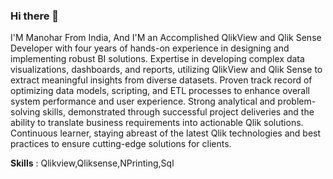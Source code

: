 ### Hi there 👋

I'M Manohar From India, And I'M an Accomplished QlikView and Qlik Sense Developer with four years of hands-on experience in designing and implementing robust BI solutions.
Expertise in developing complex data visualizations, dashboards, and reports, utilizing QlikView and Qlik Sense to extract meaningful insights from diverse datasets.
Proven track record of optimizing data models, scripting, and ETL processes to enhance overall system performance and user experience.
Strong analytical and problem-solving skills, demonstrated through successful project deliveries and the ability to translate business requirements into actionable Qlik solutions.
Continuous learner, staying abreast of the latest Qlik technologies and best practices to ensure cutting-edge solutions for clients.



**Skills** : Qlikview,Qliksense,NPrinting,Sql
<!--
**ChennareddyManohar/ChennareddyManohar** is a ✨ _special_ ✨ repository because its `README.md` (this file) appears on your GitHub profile.

Here are some ideas to get you started:

- 🔭 I’m currently working on ...
- 🌱 I’m currently learning ...
- 👯 I’m looking to collaborate on ...
- 🤔 I’m looking for help with ...
- 💬 Ask me about ...
- 📫 How to reach me: ...
- 😄 Pronouns: ...
- ⚡ Fun fact: ...
-->

